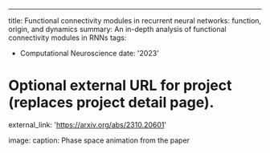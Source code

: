 ---
title: Functional connectivity modules in recurrent neural networks: function, origin, and dynamics
summary: An in-depth analysis of functional connectivity modules in RNNs
tags:
  - Computational Neuroscience
date: '2023'

# Optional external URL for project (replaces project detail page).
external_link: 'https://arxiv.org/abs/2310.20601'

image:
  caption: Phase space animation from the paper
  

